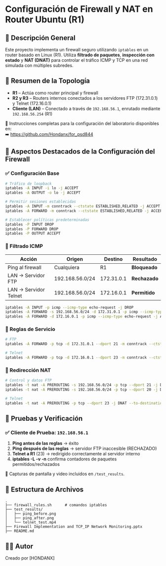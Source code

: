 
# Configuración de Firewall y NAT en Router Ubuntu (R1)

## 📌 Descripción General

Este proyecto implementa un firewall seguro utilizando `iptables` en un router basado en Linux (R1). Utiliza **filtrado de paquetes**, **inspección con estado** y **NAT (DNAT)** para controlar el tráfico ICMP y TCP en una red simulada con múltiples subredes.

## 🧱 Resumen de la Topología

- **R1** – Actúa como router principal y firewall  
- **R2 y R3** – Routers internos conectados a los servidores FTP (172.31.0.1) y Telnet (172.16.0.1)  
- **Cliente (LAN)** – Conectado a través de `192.168.56.1`, enrutado mediante `192.168.56.254` (R1)

📁 Instrucciones completas para la configuración del laboratorio disponibles en:  
➡️ https://github.com/Hondanx/for_psd844

## 🔧 Aspectos Destacados de la Configuración del Firewall

### ✅ Configuración Base
```bash
# Tráfico de loopback
iptables -A INPUT -i lo -j ACCEPT
iptables -A OUTPUT -o lo -j ACCEPT

# Permitir sesiones establecidas
iptables -A INPUT -m conntrack --ctstate ESTABLISHED,RELATED -j ACCEPT
iptables -A FORWARD -m conntrack --ctstate ESTABLISHED,RELATED -j ACCEPT

# Establecer políticas predeterminadas
iptables -P INPUT DROP
iptables -P FORWARD DROP
iptables -P OUTPUT ACCEPT
```

### 🚫 Filtrado ICMP

| Acción | Origen | Destino | Resultado |
|--------|--------|---------|-----------|
| Ping al firewall | Cualquiera | R1 | **Bloqueado** |
| LAN → Servidor FTP | 192.168.56.0/24 | 172.31.0.1 | **Rechazado** |
| LAN → Servidor Telnet | 192.168.56.0/24 | 172.16.0.1 | **Permitido** |

```bash
iptables -A INPUT -p icmp --icmp-type echo-request -j DROP
iptables -A FORWARD -s 192.168.56.0/24 -d 172.31.0.1 -p icmp --icmp-type echo-request -j REJECT
iptables -A FORWARD -d 172.16.0.1 -p icmp --icmp-type echo-request -j ACCEPT
```

### 📡 Reglas de Servicio

```bash
# FTP
iptables -A FORWARD -p tcp -d 172.31.0.1 --dport 21 -m conntrack --ctstate NEW,ESTABLISHED -j ACCEPT

# Telnet
iptables -A FORWARD -p tcp -d 172.16.0.1 --dport 23 -m conntrack --ctstate NEW,ESTABLISHED -j ACCEPT
```

### 🔁 Redirección NAT

```bash
# Control y datos FTP
iptables -t nat -A PREROUTING -s 192.168.56.0/24 -p tcp --dport 21 -j DNAT --to-destination 172.31.0.1:21
iptables -t nat -A PREROUTING -s 192.168.56.0/24 -p tcp --dport 20 -j DNAT --to-destination 172.31.0.1:20

# Telnet
iptables -t nat -A PREROUTING -p tcp --dport 23 -j DNAT --to-destination 172.16.0.1:23
```

## 🧪 Pruebas y Verificación

### ✅ Cliente de Prueba: `192.168.56.1`

1. **Ping antes de las reglas** → éxito  
2. **Ping después de las reglas** → servidor FTP inaccesible (RECHAZADO)  
3. **Telnet a R1** (23) → redirigido correctamente al servidor interno  
4. **iptables -L -v -n** confirma contadores de paquetes permitidos/rechazados

📸 Capturas de pantalla y video incluidos en `/test_results`.

## 📂 Estructura de Archivos

```
.
├── firewall_rules.sh      # comandos iptables
├── test_results/
│   ├── ping_before.png
│   ├── ping_after.png
│   └── telnet_test.mp4
├── Firewall Implementation and TCP_IP Network Monitoring.pptx
├── README.md
```

## 👨‍💻 Autor

Creado por [HONDANX]
